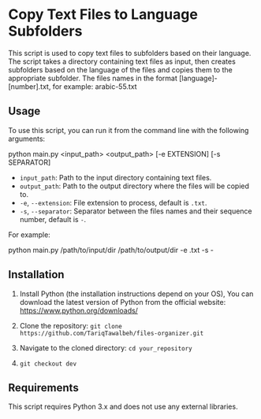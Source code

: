 # Copy Text Files to Language Subfolders

This script is used to copy text files to subfolders based on their language. The script takes a directory containing text files as input, then creates subfolders based on the language of the files and copies them to the appropriate subfolder.
The files names in the format [language]-[number].txt, for example: arabic-55.txt

## Usage

To use this script, you can run it from the command line with the following arguments:

python main.py <input_path> <output_path> [-e EXTENSION] [-s SEPARATOR]


- `input_path`: Path to the input directory containing text files.
- `output_path`: Path to the output directory where the files will be copied to.
- `-e`, `--extension`: File extension to process, default is `.txt`.
- `-s`, `--separator`: Separator between the files names and their sequence number, default is `-`.

For example:

python main.py /path/to/input/dir /path/to/output/dir -e .txt -s -


## Installation

1. Install Python (the installation instructions depend on your OS), You can download the latest version of Python from the official website: https://www.python.org/downloads/
2. Clone the repository: `git clone https://github.com/TariqTawalbeh/files-organizer.git`



3. Navigate to the cloned directory: `cd your_repository`



4. `git checkout dev`

## Requirements
This script requires Python 3.x and does not use any external libraries.
